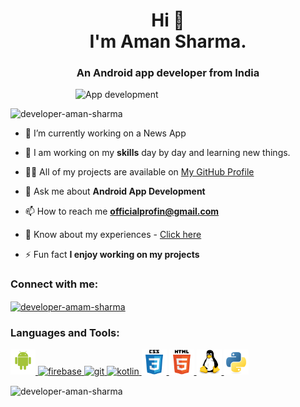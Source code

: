<h1 align="center">Hi 👋<br>I'm Aman Sharma. </h1>
<h3 align="center">An Android app developer from India </h3>
<img align="right" alt="App development" width="400" src="https://user-images.githubusercontent.com/55389276/140866485-8fb1c876-9a8f-4d6a-98dc-08c4981eaf70.gif">
<br>
<p align="left"> <img src="https://komarev.com/ghpvc/?username=developer-aman-sharma&label=Profile%20views&color=0e75b6&style=flat" alt="developer-aman-sharma" /> </p>

- 🔭 I’m currently working on a News App

- 🌱 I am working on my **skills** day by day and learning new things.

- 👨‍💻 All of my projects are available on [My GitHub Profile](https://github.com/Developer-Aman-Sharma)

- 💬 Ask me about **Android App Development**

- 📫 How to reach me **officialprofin@gmail.com**

- 📄 Know about my experiences - [Click here](https://drive.google.com/file/d/1ardbwJupJmnHFaNX_MD4bBi8JvBI71m7/view?usp=drive_link)

- ⚡ Fun fact **I enjoy working on my projects**

<h3 align="left">Connect with me:</h3>
<p align="left">
<a href="https://linkedin.com/in/developer-amam-sharma" target="blank"><img align="center" src="https://raw.githubusercontent.com/rahuldkjain/github-profile-readme-generator/master/src/images/icons/Social/linked-in-alt.svg" alt="developer-amam-sharma" height="30" width="40" /></a>
</p>

<h3 align="left">Languages and Tools:</h3>
<p align="left"> <a href="https://developer.android.com" target="_blank" rel="noreferrer"> <img src="https://raw.githubusercontent.com/devicons/devicon/master/icons/android/android-original-wordmark.svg" alt="android" width="40" height="40"/> </a> <a href="https://firebase.google.com/" target="_blank" rel="noreferrer"> <img src="https://www.vectorlogo.zone/logos/firebase/firebase-icon.svg" alt="firebase" width="40" height="40"/> </a> <a href="https://git-scm.com/" target="_blank" rel="noreferrer"> <img src="https://www.vectorlogo.zone/logos/git-scm/git-scm-icon.svg" alt="git" width="40" height="40"/> </a> <a href="https://kotlinlang.org" target="_blank" rel="noreferrer"> <img src="https://www.vectorlogo.zone/logos/kotlinlang/kotlinlang-icon.svg" alt="kotlin" width="40" height="40"/> </a><a href="https://www.w3schools.com/css/" target="_blank" rel="noreferrer"> <img src="https://raw.githubusercontent.com/devicons/devicon/master/icons/css3/css3-original-wordmark.svg" alt="css3" width="40" height="40"/> </a> <a href="https://www.w3.org/html/" target="_blank" rel="noreferrer"> <img src="https://raw.githubusercontent.com/devicons/devicon/master/icons/html5/html5-original-wordmark.svg" alt="html5" width="40" height="40"/> </a> <a href="https://www.linux.org/" target="_blank" rel="noreferrer"> <img src="https://raw.githubusercontent.com/devicons/devicon/master/icons/linux/linux-original.svg" alt="linux" width="40" height="40"/> </a> <a href="https://www.python.org" target="_blank" rel="noreferrer"> <img src="https://raw.githubusercontent.com/devicons/devicon/master/icons/python/python-original.svg" alt="python" width="40" height="40"/> </a>  </p>

<p><img align="center" src="https://github-readme-stats.vercel.app/api/top-langs?username=developer-aman-sharma&show_icons=true&locale=en&layout=compact" alt="developer-aman-sharma" /></p>
